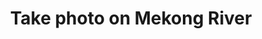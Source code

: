 ---
title: Take photo on Mekong River
image: assets/images/fulls/14.jpg
thumbnail: assets/images/thumbs/14.jpg
caption: The Golden Triangle is the area where the borders of Thailand, Laos, and Myanmar meet at the confluence of the Ruak and Mekong rivers. Thailand Feb 2019
---